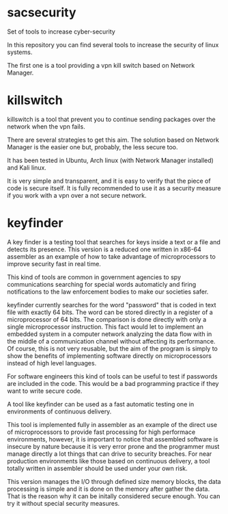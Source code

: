 # sacsecurity
Set of tools to increase cyber-security

In this repository you can find several tools to increase the security of linux systems.

The first one is a tool providing a vpn kill switch based on Network Manager.

# killswitch


killswitch is a tool that prevent you to continue sending packages over the network when the vpn fails.

There are several strategies to get this aim. The solution based on Network Manager is the easier one but, probably, the less secure too.

It has been tested in Ubuntu, Arch linux (with Network Manager installed) and Kali linux.

It is very simple and transparent, and it is easy to verify that the piece of code is secure itself. It is fully recommended to use it as a security measure if you work with a vpn over a not secure network.

# keyfinder

A key finder is a testing tool that searches for keys inside a text or a file and detects its presence. This version is a reduced one written in x86-64 assembler as an example of how to take advantage of microprocessors to improve security fast in real time.

This kind of tools are common in government agencies to spy communications searching for special words automaticly and firing notifications to the law enforcement bodies to make our societies safer.

keyfinder currently searches for the word "password" that is coded in text file with exactly 64 bits. The word can be stored directly in a register of a microprocessor of 64 bits. The comparison is done directly with only a single microprocessor instruction. This fact would let to implement an embedded system in a computer network analyzing the data flow with in the middle of a communication channel without affecting its performance. Of course, this is not very reusable, but the aim of the program is simply to show the benefits of implementing software directly on microprocessors instead of high level languages.

For software engineers this kind of tools can be useful to test if passwords are included in the code. This would be a bad programming practice if they want to write secure code.

A tool like keyfinder can be used as a fast automatic testing one in environments of continuous delivery.

This tool is implemented fully in assembler as an example of the direct use of microprocessors to provide fast processing for high performace environments, however, it is important to notice that assembled software is insecure by nature because it is very error prone and the programmer must manage directly a lot things that can drive to security breaches. For near production environments like those based on continuous delivery, a tool totally written in assembler should be used under your own risk.

This version manages the I/O through defined size memory blocks, the data processing is simple and it is done on the memory after gather the data. That is the reason why it can be initally considered secure enough. You can try it without special security measures.
